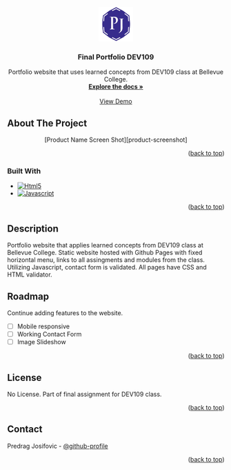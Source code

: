 <!-- PROJECT LOGO -->
<br />
<div align="center">
  <a href="https://github.com/pjosifovic/dev109-w24">
    <img src="images/repo-logo.png" alt="Logo" width="80" height="80">
  </a>

<h3 align="center">Final Portfolio DEV109</h3>

  <p align="center">
    Portfolio website that uses learned concepts from DEV109 class at Bellevue College.
    <br />
    <a href="https://github.com/pjosifovic/dev109-w24/tree/main/Final"><strong>Explore the docs »</strong></a>
    <br />
    <br />
    <a href="https://pjosifovic.github.io/dev109-w24/Final/index.html">View Demo</a>
  </p>
</div>

<!-- ABOUT THE PROJECT -->

## About The Project

<p align="center">
  [Product Name Screen Shot][product-screenshot]
</p>

<p align="right">(<a href="#readme-top">back to top</a>)</p>

### Built With

- [![Html5][Html5]][Html5-url]
- [![Javascript][Javascript]][Javascript-url]

<p align="right">(<a href="#readme-top">back to top</a>)</p>

<!-- GETTING STARTED -->

## Description

Portfolio website that applies learned concepts from DEV109 class at Bellevue College. Static website hosted with Github Pages with fixed horizontal menu, links to all assingments and modules from the class. Utilizing Javascript, contact form is validated. All pages have CSS and HTML validator.

<!-- ROADMAP -->

## Roadmap

Continue adding features to the website.

- [ ] Mobile responsive
- [ ] Working Contact Form
- [ ] Image Slideshow

<p align="right">(<a href="#readme-top">back to top</a>)</p>

<!-- LICENSE -->

## License

No License. Part of final assignment for DEV109 class.

<p align="right">(<a href="#readme-top">back to top</a>)</p>

<!-- CONTACT -->

## Contact

Predrag Josifovic - [@github-profile](https://github.com/pjosifovic)

<p align="right">(<a href="#readme-top">back to top</a>)</p>

<!-- MARKDOWN LINKS & IMAGES -->

[product-screenshot]: images/screenshot.png
[Html5]: https://img.shields.io/badge/logo-html5-blue?logo=html5
[Html5-url]: https://html.spec.whatwg.org/multipage/
[Javascript]: https://img.shields.io/badge/logo-javascript-blue?logo=javascript
[Javascript-url]: https://ecma-international.org/publications-and-standards/standards/ecma-262/
